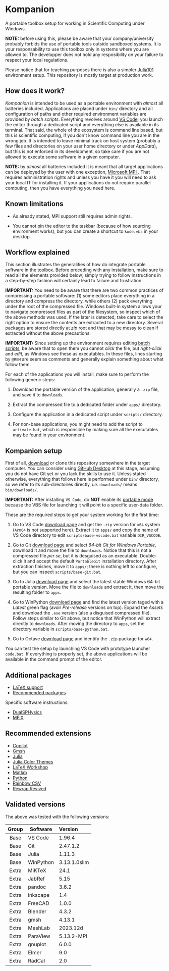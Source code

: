 # Kompanion

A portable toolbox setup for working in Scientific Computing under Windows.

**NOTE:** before using this, please be aware that your company/university probably forbids the use of portable tools outside sandboxed systems. It is your responsability to use this toolbox only in systems where you are allowed to. The developper does not hold any resposibility on your failure to respect your local regulations.

Please notice that for teaching purposes there is also a simpler [Julia101](https://github.com/wallytutor/julia101) environment setup. This repository is mostly target at production work.

## How does it work?

*Kompanion* is intended to be used as a portable environment with *almost* all batteries included. Applications are placed under `bin/` directory and all configuration of paths and other required environment variables are provided by *batch scripts*. Everything revolves around [VS Code](https://code.visualstudio.com/download); you launch the editor through a dedicated script and everything else is available in its terminal. That said, the whole of the ecosystem is command line based, but this is scientific computing, if you don't know command line you are in the wrong job. It is intended to leave minimal track on host system (probably a few files and directories on your user home directory or under *AppData*), but this is not enforced in its development, so take care if you are not allowed to execute some software in a given computer.

**NOTE:** by *almost* all batteries included it is meant that all target applications can be deployed by the user with one exception, [Microsoft MPI ](https://learn.microsoft.com/en-us/message-passing-interface/microsoft-mpi). That requires administration rights and unless you have it you will need to ask your local IT for installing it. If your applications do not require parallel computing, then you have everything you need here.

## Known limitations

- As already stated, MPI support still requires admin rights.

- You cannot pin the editor to the taskbar (because of how sourcing environment works), but you can create a shortcut to `kode.vbs` in your desktop.

## Workflow explained

This section illustrates the generalities of how do integrate portable software in the toolbox. Before proceding with any installation, make sure to read all the elements provided below; simply trying to follow instructions in a step-by-step fashion will certainly lead to failure and frustration.

**IMPORTANT:** You need to be aware that there are two common practices of compressing a portable software: (1) some editors place everything in a directory and compress the directory, while others (2) pack everything under the root of the compressed file. Windows built-in system allows your to navigate compressed files as part of the filesystem, so inspect which of the above methods was used. If the later is detected, take care to select the right option to ensure the contents are extracted to a new directory. Several packages are stored directly at *zip* root and that may be messy to clean if extracted without the above precautions.

**IMPORTANT:** Since setting up the environment requires editing [batch scripts](https://www.tutorialspoint.com/batch_script/index.htm), be aware that to open them you cannot *click* the file, but *right-click* and *edit*, as Windows see these as executables. In these files, lines starting by `@REM` are seem as comments and generally explain something about what follow them.

For each of the applications you will install, make sure to perform the following generic steps:

1. Download the portable version of the application, generally a `.zip` file, and save it to `downloads`.

2. Extract the compressed file to a dedicated folder under `apps/` directory.

3. Configure the application in a dedicated script under `scripts/` directory.

4. For non-base applications, you might need to add the script to `activate.bat`, which is responsible by making sure all the executables may be found in your environment.

## Kompanion setup

First of all, [download](https://github.com/wallytutor/Kompanion/archive/refs/heads/main.zip) or clone this repository somewhere in the target computer. You can consider using [GitHub Desktop](https://github.com/apps/desktop) at this stage, assuming you do not have Git yet or you lack the skills to use it. Unless stated otherwise, everything that follows here is performed under `bin/` directory, so we refer to its sub-directoires directly, *i.e.* `downloads/` means `bin/downloads/`.

**IMPORTANT:** After installing `VS Code`, do **NOT** enable its [portable mode](https://code.visualstudio.com/docs/editor/portable) because the VBS file for launching it will point to a specific user-data folder.

These are the required steps to get your system working for the first time:

1. Go to VS Code [download page](https://code.visualstudio.com/download) and get the `.zip` version for `x64` system (`Arm64` is not supported here). Extract it to `apps/` and copy the name of VS Code directory to edit `scripts/base-vscode.bat` variable `DIR_VSCODE`. 

2. Go to Git [download page](https://git-scm.com/download/win) and select *64-bit Git for Windows Portable*, download it and move the file to `downloads`. Notice that this is not a compressed file *per se*, but it is desguised as an executable. Double-click it and accept the default `PortableGit` installation directory. After extraction finishes, move it to `apps/`; there is nothing left to configure, but you can inspect `scripts/base-git.bat`.

3. Go to Julia [download page](https://julialang.org/downloads/) and select the latest stable Windows 64-bit portable version. Move the file to `downloads` and extract it, then move the resulting folder to `apps`.

4. Go to WinPython [download page](https://github.com/winpython/winpython/releases) and find the latest version taged with a *Latest* green flag (avoir *Pre-release* versions on top). Expand the *Assets* and download the `.exe` version (also a disguised compressed file). Follow steps similar to Git above, but notice that WinPython will extract directly to `downloads`. After moving the directory to `apps`, set the directory variable in `scripts/base-python.bat`.

5. Go to Octave [download page](https://octave.org/download) and identify the `.zip` package for `w64`.

You can test the setup by launching VS Code with prototype launcher `code.bat`. If everything is properly set, the above applications will be available in the command prompt of the editor.

## Additional packages

- [LaTeX support](docs/latex.md)
- [Recommended packages](docs/recommended.md)

Specific software instructions:

- [DualSPHysics](docs/dualsphysics.md)
- [MFiX](docs/mfix.md)

## Recommended extensions

- [Copilot](https://marketplace.visualstudio.com/items?itemName=GitHub.copilot)
- [Gmsh](https://marketplace.visualstudio.com/items?itemName=Bertrand-Thierry.vscode-gmsh)
- [Julia](https://marketplace.visualstudio.com/items?itemName=julialang.language-julia)
- [Julia Color Themes](https://marketplace.visualstudio.com/items?itemName=cameronbieganek.julia-color-themes)
- [LaTeX Workshop](https://marketplace.visualstudio.com/items?itemName=James-Yu.latex-workshop)
- [Matlab](https://marketplace.visualstudio.com/items?itemName=MathWorks.language-matlab)
- [Python](https://marketplace.visualstudio.com/items?itemName=ms-python.python)
- [Rainbow CSV](https://marketplace.visualstudio.com/items?itemName=mechatroner.rainbow-csv)
- [Rewrap Revived](https://marketplace.visualstudio.com/items?itemName=dnut.rewrap-revived)

## Validated versions

The above was tested with the following versions:

| Group  | Software       | Version      |
|:------:|----------------|:-------------|
| Base   | VS Code        | 1.96.4       |
| Base   | Git            | 2.47.1.2     |
| Base   | Julia          | 1.11.3       |
| Base   | WinPython      | 3.13.1.0slim |
| Extra  | MiKTeX         | 24.1         |
| Extra  | JabRef         | 5.15         |
| Extra  | pandoc         | 3.6.2        |
| Extra  | inkscape       | 1.4          |
| Extra  | FreeCAD        | 1.0.0        |
| Extra  | Blender        | 4.3.2        |
| Extra  | gmsh           | 4.13.1       |
| Extra  | MeshLab        | 2023.12d     |
| Extra  | ParaView       | 5.13.2-MPI   |
| Extra  | gnuplot        | 6.0.0        |
| Extra  | Elmer          | 9.0          |
| Extra  | RadCal         | 2.0          |
